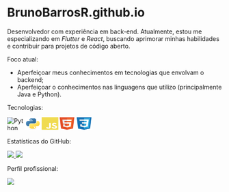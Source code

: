 # BrunoBarrosR.github.io

Desenvolvedor com experiência em back-end. Atualmente, estou me especializando em *Flutter* e *React*, buscando aprimorar minhas habilidades e contribuir para projetos de código aberto.

Foco atual:
- Aperfeiçoar meus conhecimentos em tecnologias que envolvam o backend;
- Aperfeiçoar o conhecimentos nas linguagens que utilizo (principalmente Java e Python).

Tecnologias:

<img align="left" alt="Python" height="30" width="40" src="https://raw.githubusercontent.com/devicons/devicon/master/icons/python/java-original.svg">
<img align="left" alt="Python" height="30" width="40" src="https://raw.githubusercontent.com/devicons/devicon/master/icons/python/python-original.svg">
<img align="left" alt="JavaScript" height="30" width="40" src="https://raw.githubusercontent.com/devicons/devicon/master/icons/javascript/javascript-plain.svg">
<img align="left" alt="HTML5" height="30" width="40" src="https://raw.githubusercontent.com/devicons/devicon/master/icons/html5/html5-original.svg">
<img align="left" alt="CSS3" height="30" width="40" src="https://raw.githubusercontent.com/devicons/devicon/master/icons/css3/css3-original.svg">



<br><br>

Estatísticas do GitHub:

<div>
  <a href="https://github.com/BrunoBarrosR">
    <img height="180em" src="https://github-readme-stats.vercel.app/api?username=BrunoBarrosR&show_icons=true&theme=dracula&include_all_commits=true&count_private=true"/>
    <img height="180em" src="https://github-readme-stats.vercel.app/api/top-langs/?username=BrunoBarrosR&layout=compact&langs_count=16&theme=dracula"/>
  </a>
</div>

Perfil profissional:

<a href="https://www.linkedin.com/in/bruno-barros-rosa-ba17265a/" target="_blank"><img src="https://img.shields.io/badge/-LinkedIn-%230077B5?style=for-the-badge&logo=linkedin&logoColor=white" target="_blank"></a>
